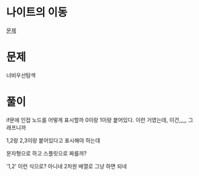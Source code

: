 


나이트의 이동
===

[문제](https://www.acmicpc.net/problem/7562)
# 문제

너비우선탐색



# 풀이
if문에
인접 노드를 어떻게 표시할까
0이랑 1이랑 붙어있다. 이런 거였는데, 이건,,,,, 그래프니까

1,2랑 2,3이랑 붙어있다고 표시해야 하는데

문자형으로 하고 스플릿으로 짜를까?

'1,2' 이런 식으로?
아니네 2차원 배열로 그냥 하면 되네